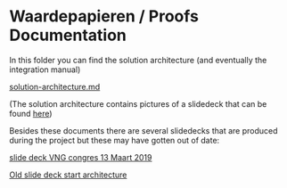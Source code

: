 # Waardepapieren / Proofs Documentation

In this folder you can find the solution architecture (and eventually the integration manual)

[solution-architecture.md](solution-architecture.md)

(The solution architecture contains pictures of a slidedeck that can be found [here](https://docs.google.com/presentation/d/17eTk1f7gFD472lmMjlVHnGm1DhqUzzuilQyPRVuBvw8/edit?usp=sharing))

Besides these documents there are several slidedecks that are produced during the project but these may have gotten out of date:

[slide deck VNG congres 13 Maart 2019](https://docs.google.com/presentation/d/15YNUn6kIcF_WVmVK_24aulibvDciXQvH69UyCTgmNtk/edit?usp=sharing)


[Old slide deck start architecture](https://docs.google.com/presentation/d/1sw7xi2UbmxRN3NBwQTn9kWw6-RNhygdRL5kccnZWUyE/edit?usp=sharing)
